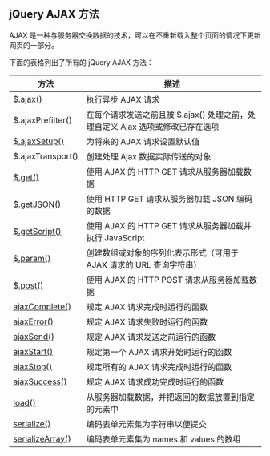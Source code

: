 ## jQuery AJAX 方法

AJAX 是一种与服务器交换数据的技术，可以在不重新载入整个页面的情况下更新网页的一部分。

下面的表格列出了所有的 jQuery AJAX 方法：

| 方法                                       | 描述                                       |
| ---------------------------------------- | ---------------------------------------- |
| [$.ajax()](http://www.runoob.com/jquery/ajax-ajax.html) | 执行异步 AJAX 请求                             |
| $.ajaxPrefilter()                        | 在每个请求发送之前且被 $.ajax() 处理之前，处理自定义 Ajax 选项或修改已存在选项 |
| [$.ajaxSetup()](http://www.runoob.com/jquery/ajax-ajaxsetup.html) | 为将来的 AJAX 请求设置默认值                        |
| $.ajaxTransport()                        | 创建处理 Ajax 数据实际传送的对象                      |
| [$.get()](http://www.runoob.com/jquery/ajax-get.html) | 使用 AJAX 的 HTTP GET 请求从服务器加载数据            |
| [$.getJSON()](http://www.runoob.com/jquery/ajax-getjson.html) | 使用 HTTP GET 请求从服务器加载 JSON 编码的数据          |
| [$.getScript()](http://www.runoob.com/jquery/ajax-getscript.html) | 使用 AJAX 的 HTTP GET 请求从服务器加载并执行 JavaScript |
| [$.param()](http://www.runoob.com/jquery/ajax-param.html) | 创建数组或对象的序列化表示形式（可用于 AJAX 请求的 URL 查询字符串）  |
| [$.post()](http://www.runoob.com/jquery/ajax-post.html) | 使用 AJAX 的 HTTP POST 请求从服务器加载数据           |
| [ajaxComplete()](http://www.runoob.com/jquery/ajax-ajaxcomplete.html) | 规定 AJAX 请求完成时运行的函数                       |
| [ajaxError()](http://www.runoob.com/jquery/ajax-ajaxerror.html) | 规定 AJAX 请求失败时运行的函数                       |
| [ajaxSend()](http://www.runoob.com/jquery/ajax-ajaxsend.html) | 规定 AJAX 请求发送之前运行的函数                      |
| [ajaxStart()](http://www.runoob.com/jquery/ajax-ajaxstart.html) | 规定第一个 AJAX 请求开始时运行的函数                    |
| [ajaxStop()](http://www.runoob.com/jquery/ajax-ajaxstop.html) | 规定所有的 AJAX 请求完成时运行的函数                    |
| [ajaxSuccess()](http://www.runoob.com/jquery/ajax-ajaxsuccess.html) | 规定 AJAX 请求成功完成时运行的函数                     |
| [load()](http://www.runoob.com/jquery/ajax-load.html) | 从服务器加载数据，并把返回的数据放置到指定的元素中                |
| [serialize()](http://www.runoob.com/jquery/ajax-serialize.html) | 编码表单元素集为字符串以便提交                          |
| [serializeArray()](http://www.runoob.com/jquery/ajax-serializearray.html) | 编码表单元素集为 names 和 values 的数组              |